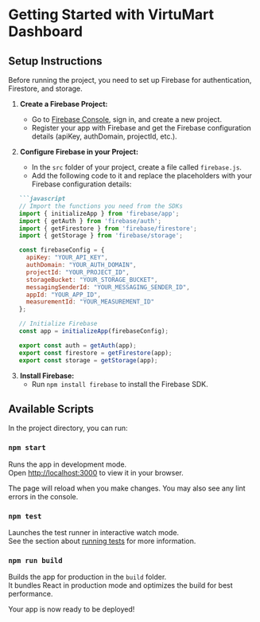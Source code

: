 # Getting Started with VirtuMart Dashboard

## Setup Instructions

Before running the project, you need to set up Firebase for authentication, Firestore, and storage.

1. **Create a Firebase Project:**
   - Go to [Firebase Console](https://console.firebase.google.com/), sign in, and create a new project.
   - Register your app with Firebase and get the Firebase configuration details (apiKey, authDomain, projectId, etc.).

2. **Configure Firebase in your Project:**
   - In the `src` folder of your project, create a file called `firebase.js`.
   - Add the following code to it and replace the placeholders with your Firebase configuration details:

```markdown
   ```javascript
   // Import the functions you need from the SDKs
   import { initializeApp } from 'firebase/app';
   import { getAuth } from 'firebase/auth';
   import { getFirestore } from 'firebase/firestore';
   import { getStorage } from 'firebase/storage';

   const firebaseConfig = {
     apiKey: "YOUR_API_KEY",
     authDomain: "YOUR_AUTH_DOMAIN",
     projectId: "YOUR_PROJECT_ID",
     storageBucket: "YOUR_STORAGE_BUCKET",
     messagingSenderId: "YOUR_MESSAGING_SENDER_ID",
     appId: "YOUR_APP_ID",
     measurementId: "YOUR_MEASUREMENT_ID"
   };

   // Initialize Firebase
   const app = initializeApp(firebaseConfig);

   export const auth = getAuth(app);
   export const firestore = getFirestore(app);
   export const storage = getStorage(app);
   ```

3. **Install Firebase:**
   - Run `npm install firebase` to install the Firebase SDK.


## Available Scripts

In the project directory, you can run:

### `npm start`
Runs the app in development mode.\
Open [http://localhost:3000](http://localhost:3000) to view it in your browser.

The page will reload when you make changes. You may also see any lint errors in the console.

### `npm test`
Launches the test runner in interactive watch mode.\
See the section about [running tests](https://facebook.github.io/create-react-app/docs/running-tests) for more information.

### `npm run build`
Builds the app for production in the `build` folder.\
It bundles React in production mode and optimizes the build for best performance.

Your app is now ready to be deployed!
